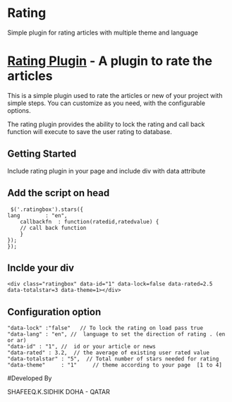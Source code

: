 Rating
======

Simple plugin for rating articles with multiple theme and language

[Rating Plugin](https://github.com/shafeeqq/rating) - A plugin to rate the articles
================================

This is a simple plugin used to rate the articles or new of your project with simple steps. You can customize as you need, with the configurable options.

The rating plugin provides the ability to lock the rating and call back function will execute to save the user rating to database.

## Getting Started

Include rating plugin in your page and include div with data attribute

## Add the script on head

     $('.ratingbox').stars({
	lang		: "en",
		callbackfn	: function(ratedid,ratedvalue) {
		// call back function
		}
	});
	});
	
	
## Inclde your div  

    <div class="ratingbox" data-id="1" data-lock=false data-rated=2.5 data-totalstar=3 data-theme=1></div>


## Configuration option


    "data-lock" :"false"   // To lock the rating on load pass true
    "data-lang" : "en", //  language to set the direction of rating . (en or ar)
    "data-id" : "1", //  id or your article or news
    "data-rated" : 3.2,  // the average of existing user rated value 
    "data-totalstar" : "5",  // Total number of stars needed for rating
    "data-theme"     : "1"     // theme according to your page  [1 to 4]

#Developed By

SHAFEEQ.K.SIDHIK
DOHA - QATAR
